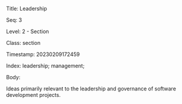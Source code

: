 Title:  Leadership

Seq:    3

Level:  2 - Section

Class:  section

Timestamp: 20230209172459

Index:  leadership; management; 

Body:

Ideas primarily relevant to the leadership and governance of software development projects.


